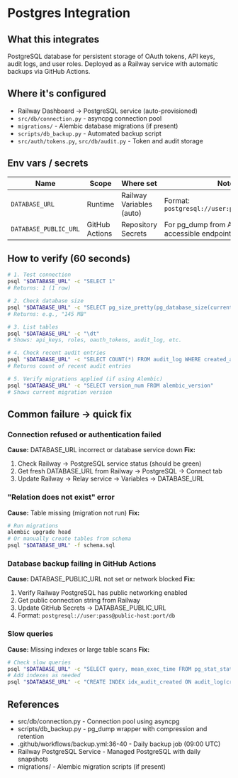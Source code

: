 # Postgres Integration

## What this integrates

PostgreSQL database for persistent storage of OAuth tokens, API keys, audit logs, and user roles. Deployed as a Railway service with automatic backups via GitHub Actions.

## Where it's configured

- Railway Dashboard → PostgreSQL service (auto-provisioned)
- `src/db/connection.py` - asyncpg connection pool
- `migrations/` - Alembic database migrations (if present)
- `scripts/db_backup.py` - Automated backup script
- `src/auth/tokens.py`, `src/db/audit.py` - Token and audit storage

## Env vars / secrets

| Name | Scope | Where set | Notes |
|------|-------|-----------|-------|
| `DATABASE_URL` | Runtime | Railway Variables (auto) | Format: `postgresql://user:pass@host:port/db` |
| `DATABASE_PUBLIC_URL` | GitHub Actions | Repository Secrets | For pg_dump from Actions (public accessible endpoint) |

## How to verify (60 seconds)

```bash
# 1. Test connection
psql "$DATABASE_URL" -c "SELECT 1"
# Returns: 1 (1 row)

# 2. Check database size
psql "$DATABASE_URL" -c "SELECT pg_size_pretty(pg_database_size(current_database()))"
# Returns: e.g., "145 MB"

# 3. List tables
psql "$DATABASE_URL" -c "\dt"
# Shows: api_keys, roles, oauth_tokens, audit_log, etc.

# 4. Check recent audit entries
psql "$DATABASE_URL" -c "SELECT COUNT(*) FROM audit_log WHERE created_at > NOW() - INTERVAL '24 hours'"
# Returns count of recent audit entries

# 5. Verify migrations applied (if using Alembic)
psql "$DATABASE_URL" -c "SELECT version_num FROM alembic_version"
# Shows current migration version
```

## Common failure → quick fix

### Connection refused or authentication failed
**Cause:** DATABASE_URL incorrect or database service down
**Fix:**
1. Check Railway → PostgreSQL service status (should be green)
2. Get fresh DATABASE_URL from Railway → PostgreSQL → Connect tab
3. Update Railway → Relay service → Variables → DATABASE_URL

### "Relation does not exist" error
**Cause:** Table missing (migration not run)
**Fix:**
```bash
# Run migrations
alembic upgrade head
# Or manually create tables from schema
psql "$DATABASE_URL" -f schema.sql
```

### Database backup failing in GitHub Actions
**Cause:** DATABASE_PUBLIC_URL not set or network blocked
**Fix:**
1. Verify Railway PostgreSQL has public networking enabled
2. Get public connection string from Railway
3. Update GitHub Secrets → DATABASE_PUBLIC_URL
4. Format: `postgresql://user:pass@public-host:port/db`

### Slow queries
**Cause:** Missing indexes or large table scans
**Fix:**
```bash
# Check slow queries
psql "$DATABASE_URL" -c "SELECT query, mean_exec_time FROM pg_stat_statements ORDER BY mean_exec_time DESC LIMIT 10"
# Add indexes as needed
psql "$DATABASE_URL" -c "CREATE INDEX idx_audit_created ON audit_log(created_at)"
```

## References

- src/db/connection.py - Connection pool using asyncpg
- scripts/db_backup.py - pg_dump wrapper with compression and retention
- .github/workflows/backup.yml:36-40 - Daily backup job (09:00 UTC)
- Railway PostgreSQL Service - Managed PostgreSQL with daily snapshots
- migrations/ - Alembic migration scripts (if present)
